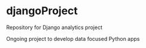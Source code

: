 # djangoProject
Repository for Django analytics project 

Ongoing project to develop data focused Python apps 
